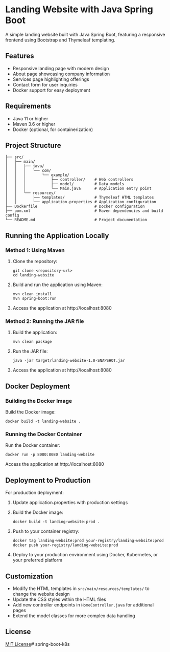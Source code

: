 # Landing Website with Java Spring Boot

A simple landing website built with Java Spring Boot, featuring a responsive frontend using Bootstrap and Thymeleaf templating.

## Features

- Responsive landing page with modern design
- About page showcasing company information
- Services page highlighting offerings
- Contact form for user inquiries
- Docker support for easy deployment

## Requirements

- Java 11 or higher
- Maven 3.6 or higher
- Docker (optional, for containerization)

## Project Structure

```
├── src/
│   ├── main/
│   │   ├── java/
│   │   │   └── com/
│   │   │       └── example/
│   │   │           ├── controller/    # Web controllers
│   │   │           ├── model/         # Data models
│   │   │           └── Main.java      # Application entry point
│   │   └── resources/
│   │       ├── templates/             # Thymeleaf HTML templates
│   │       └── application.properties # Application configuration
├── Dockerfile                         # Docker configuration
├── pom.xml                            # Maven dependencies and build config
└── README.md                          # Project documentation
```

## Running the Application Locally

### Method 1: Using Maven

1. Clone the repository:
   ```
   git clone <repository-url>
   cd landing-website
   ```

2. Build and run the application using Maven:
   ```
   mvn clean install
   mvn spring-boot:run
   ```

3. Access the application at http://localhost:8080

### Method 2: Running the JAR file

1. Build the application:
   ```
   mvn clean package
   ```

2. Run the JAR file:
   ```
   java -jar target/landing-website-1.0-SNAPSHOT.jar
   ```

3. Access the application at http://localhost:8080

## Docker Deployment

### Building the Docker Image

Build the Docker image:

```
docker build -t landing-website .
```

### Running the Docker Container

Run the Docker container:

```
docker run -p 8080:8080 landing-website
```

Access the application at http://localhost:8080

## Deployment to Production

For production deployment:

1. Update application.properties with production settings
2. Build the Docker image:
   ```
   docker build -t landing-website:prod .
   ```

3. Push to your container registry:
   ```
   docker tag landing-website:prod your-registry/landing-website:prod
   docker push your-registry/landing-website:prod
   ```

4. Deploy to your production environment using Docker, Kubernetes, or your preferred platform

## Customization

- Modify the HTML templates in `src/main/resources/templates/` to change the website design
- Update the CSS styles within the HTML files
- Add new controller endpoints in `HomeController.java` for additional pages
- Extend the model classes for more complex data handling

## License

[MIT License](LICENSE)# spring-boot-k8s
